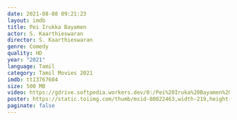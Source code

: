 ```yaml
---
date: 2021-08-08 09:21:23
layout: imdb
title: Pei Irukka Bayamen
actor: S. Kaarthieswaran
director: S. Kaarthieswaran
genre: Comedy
quality: HD
year: "2021"
language: Tamil
category: Tamil Movies 2021
imdb: tt13767604
size: 500 MB
video: https://gdrive.softpedia.workers.dev/0:/Pei%20Iruka%20Bayamen%20(2021).mp4
poster: https://static.toiimg.com/thumb/msid-80022463,width-219,height-317,imgsize-68441/80022463.jpg
paginate: false
---
```

